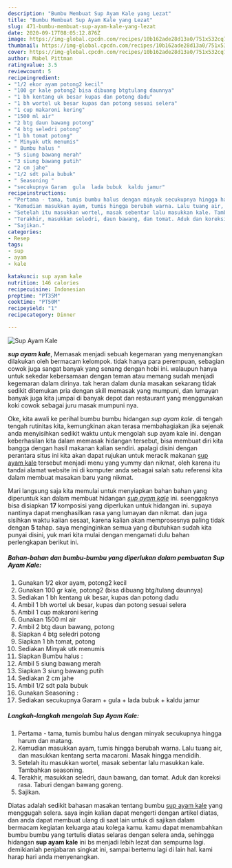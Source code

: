 ```yaml
---
description: "Bumbu Membuat Sup Ayam Kale yang Lezat"
title: "Bumbu Membuat Sup Ayam Kale yang Lezat"
slug: 471-bumbu-membuat-sup-ayam-kale-yang-lezat
date: 2020-09-17T08:05:12.876Z
image: https://img-global.cpcdn.com/recipes/10b162ade28d13a0/751x532cq70/sup-ayam-kale-foto-resep-utama.jpg
thumbnail: https://img-global.cpcdn.com/recipes/10b162ade28d13a0/751x532cq70/sup-ayam-kale-foto-resep-utama.jpg
cover: https://img-global.cpcdn.com/recipes/10b162ade28d13a0/751x532cq70/sup-ayam-kale-foto-resep-utama.jpg
author: Mabel Pittman
ratingvalue: 3.5
reviewcount: 5
recipeingredient:
- "1/2 ekor ayam potong2 kecil"
- "100 gr kale potong2 bisa dibuang btgtulang daunnya"
- "1 bh kentang uk besar kupas dan potong dadu"
- "1 bh wortel uk besar kupas dan potong sesuai selera"
- "1 cup makaroni kering"
- "1500 ml air"
- "2 btg daun bawang potong"
- "4 btg seledri potong"
- "1 bh tomat potong"
- " Minyak utk menumis"
- " Bumbu halus "
- "5 siung bawang merah"
- "3 siung bawang putih"
- "2 cm jahe"
- "1/2 sdt pala bubuk"
- " Seasoning "
- "secukupnya Garam  gula  lada bubuk  kaldu jamur"
recipeinstructions:
- "Pertama - tama, tumis bumbu halus dengan minyak secukupnya hingga harum dan matang."
- "Kemudian masukkan ayam, tumis hingga berubah warna. Lalu tuang air, dan masukkan kentang serta macaroni. Masak hingga mendidih."
- "Setelah itu masukkan wortel, masak sebentar lalu masukkan kale. Tambahkan seasoning."
- "Terakhir, masukkan seledri, daun bawang, dan tomat. Aduk dan koreksi rasa. Taburi dengan bawang goreng."
- "Sajikan."
categories:
- Resep
tags:
- sup
- ayam
- kale

katakunci: sup ayam kale 
nutrition: 146 calories
recipecuisine: Indonesian
preptime: "PT35M"
cooktime: "PT50M"
recipeyield: "1"
recipecategory: Dinner

---
```



![Sup Ayam Kale](https://img-global.cpcdn.com/recipes/10b162ade28d13a0/751x532cq70/sup-ayam-kale-foto-resep-utama.jpg)

<b><i>sup ayam kale</i></b>, Memasak menjadi sebuah kegemaran yang menyenangkan dilakukan oleh bermacam kelompok. tidak hanya para perempuan, sebagian cowok juga sangat banyak yang senang dengan hobi ini. walaupun hanya untuk sekedar kebersamaan dengan teman atau memang sudah menjadi kegemaran dalam dirinya. tak heran dalam dunia masakan sekarang tidak sedikit ditemukan pria dengan skill memasak yang mumpuni, dan lumayan banyak juga kita jumpai di banyak depot dan restaurant yang menggunakan koki cowok sebagai juru masak mumpuni nya.



Oke, kita awali ke perihal bumbu bumbu hidangan <i>sup ayam kale</i>. di tengah tengah rutinitas kita, kemungkinan akan terasa membahagiakan jika sejenak anda menyisihkan sedikit waktu untuk mengolah sup ayam kale ini. dengan keberhasilan kita dalam memasak hidangan tersebut, bisa membuat diri kita bangga dengan hasil makanan kalian sendiri. apalagi disini dengan perantara situs ini kita akan dapat rujukan untuk meracik makanan <u>sup ayam kale</u> tersebut menjadi menu yang yummy dan nikmat, oleh karena itu tandai alamat website ini di komputer anda sebagai salah satu referensi kita dalam membuat masakan baru yang nikmat.


Mari langsung saja kita memulai untuk menyiapkan bahan bahan yang diperuntuk kan dalam membuat hidangan <u><i>sup ayam kale</i></u> ini. seenggaknya bisa disiapkan <b>17</b> komposisi yang diperlukan untuk hidangan ini. supaya nantinya dapat menghasilkan rasa yang lumayan dan nikmat. dan juga sisihkan waktu kalian sesaat, karena kalian akan memprosesnya paling tidak dengan <b>5</b> tahap. saya menginginkan semua yang dibutuhkan sudah kita punyai disini, yuk mari kita mulai dengan mengamati dulu bahan perlengkapan berikut ini.

<!--inarticleads1-->

##### Bahan-bahan dan bumbu-bumbu yang diperlukan dalam pembuatan Sup Ayam Kale:

1. Gunakan 1/2 ekor ayam, potong2 kecil
1. Gunakan 100 gr kale, potong2 (bisa dibuang btg/tulang daunnya)
1. Sediakan 1 bh kentang uk besar, kupas dan potong dadu
1. Ambil 1 bh wortel uk besar, kupas dan potong sesuai selera
1. Ambil 1 cup makaroni kering
1. Gunakan 1500 ml air
1. Ambil 2 btg daun bawang, potong
1. Siapkan 4 btg seledri potong
1. Siapkan 1 bh tomat, potong
1. Sediakan  Minyak utk menumis
1. Siapkan  Bumbu halus :
1. Ambil 5 siung bawang merah
1. Siapkan 3 siung bawang putih
1. Sediakan 2 cm jahe
1. Ambil 1/2 sdt pala bubuk
1. Gunakan  Seasoning :
1. Sediakan secukupnya Garam + gula + lada bubuk + kaldu jamur




<!--inarticleads2-->

##### Langkah-langkah mengolah Sup Ayam Kale:

1. Pertama - tama, tumis bumbu halus dengan minyak secukupnya hingga harum dan matang.
1. Kemudian masukkan ayam, tumis hingga berubah warna. Lalu tuang air, dan masukkan kentang serta macaroni. Masak hingga mendidih.
1. Setelah itu masukkan wortel, masak sebentar lalu masukkan kale. Tambahkan seasoning.
1. Terakhir, masukkan seledri, daun bawang, dan tomat. Aduk dan koreksi rasa. Taburi dengan bawang goreng.
1. Sajikan.




Diatas adalah sedikit bahasan masakan tentang bumbu <u>sup ayam kale</u> yang menggugah selera. saya ingin kalian dapat mengerti dengan artikel diatas, dan anda dapat membuat ulang di saat lain untuk di sajikan dalam bermacam kegiatan keluarga atau kolega kamu. kamu dapat menambahkan bumbu bumbu yang tertulis diatas selaras dengan selera anda, sehingga hidangan <b>sup ayam kale</b> ini bs menjadi lebih lezat dan sempurna lagi. demikianlah penjabaran singkat ini, sampai bertemu lagi di lain hal. kami harap hari anda menyenangkan.
